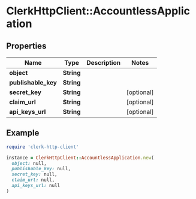 # ClerkHttpClient::AccountlessApplication

## Properties

| Name | Type | Description | Notes |
| ---- | ---- | ----------- | ----- |
| **object** | **String** |  |  |
| **publishable_key** | **String** |  |  |
| **secret_key** | **String** |  | [optional] |
| **claim_url** | **String** |  | [optional] |
| **api_keys_url** | **String** |  | [optional] |

## Example

```ruby
require 'clerk-http-client'

instance = ClerkHttpClient::AccountlessApplication.new(
  object: null,
  publishable_key: null,
  secret_key: null,
  claim_url: null,
  api_keys_url: null
)
```

